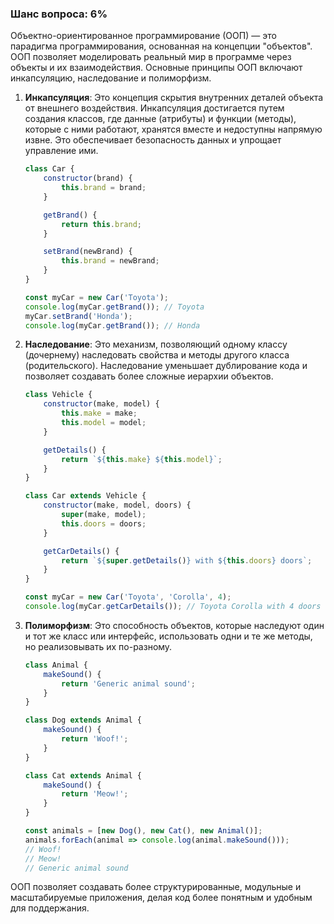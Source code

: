 ### Шанс вопроса: 6%

Объектно-ориентированное программирование (ООП) — это парадигма программирования, основанная на концепции "объектов". ООП позволяет моделировать реальный мир в программе через объекты и их взаимодействия. Основные принципы ООП включают инкапсуляцию, наследование и полиморфизм.

1. **Инкапсуляция**: Это концепция скрытия внутренних деталей объекта от внешнего воздействия. Инкапсуляция достигается путем создания классов, где данные (атрибуты) и функции (методы), которые с ними работают, хранятся вместе и недоступны напрямую извне. Это обеспечивает безопасность данных и упрощает управление ими.
   ```javascript
   class Car {
       constructor(brand) {
           this.brand = brand;
       }

       getBrand() {
           return this.brand;
       }

       setBrand(newBrand) {
           this.brand = newBrand;
       }
   }

   const myCar = new Car('Toyota');
   console.log(myCar.getBrand()); // Toyota
   myCar.setBrand('Honda');
   console.log(myCar.getBrand()); // Honda
   ```

2. **Наследование**: Это механизм, позволяющий одному классу (дочернему) наследовать свойства и методы другого класса (родительского). Наследование уменьшает дублирование кода и позволяет создавать более сложные иерархии объектов.
   ```javascript
   class Vehicle {
       constructor(make, model) {
           this.make = make;
           this.model = model;
       }

       getDetails() {
           return `${this.make} ${this.model}`;
       }
   }

   class Car extends Vehicle {
       constructor(make, model, doors) {
           super(make, model);
           this.doors = doors;
       }

       getCarDetails() {
           return `${super.getDetails()} with ${this.doors} doors`;
       }
   }

   const myCar = new Car('Toyota', 'Corolla', 4);
   console.log(myCar.getCarDetails()); // Toyota Corolla with 4 doors
   ```

3. **Полиморфизм**: Это способность объектов, которые наследуют один и тот же класс или интерфейс, использовать одни и те же методы, но реализовывать их по-разному.
   ```javascript
   class Animal {
       makeSound() {
           return 'Generic animal sound';
       }
   }

   class Dog extends Animal {
       makeSound() {
           return 'Woof!';
       }
   }

   class Cat extends Animal {
       makeSound() {
           return 'Meow!';
       }
   }

   const animals = [new Dog(), new Cat(), new Animal()];
   animals.forEach(animal => console.log(animal.makeSound()));
   // Woof!
   // Meow!
   // Generic animal sound
   ```

ООП позволяет создавать более структурированные, модульные и масштабируемые приложения, делая код более понятным и удобным для поддержания.